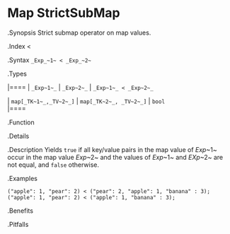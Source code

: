 # Map StrictSubMap

.Synopsis
Strict submap operator on map values.

.Index
<

.Syntax
`_Exp_~1~ < _Exp_~2~`

.Types

|====
| `_Exp~1~_`            |  `_Exp~2~_`             | `_Exp~1~_ < _Exp~2~_` 

| `map[_TK~1~_,_TV~2~_]` |  `map[_TK~2~_, _TV~2~_]` | `bool`               
|====

.Function

.Details

.Description
Yields `true` if all key/value pairs in the map value of _Exp_~1~ occur in the map value _Exp_~2~
and the values of _Exp_~1~ and _EXp_~2~ are not equal, and `false` otherwise.

.Examples
```rascal-shell
("apple": 1, "pear": 2) < ("pear": 2, "apple": 1, "banana" : 3);
("apple": 1, "pear": 2) < ("apple": 1, "banana" : 3);
```

.Benefits

.Pitfalls

